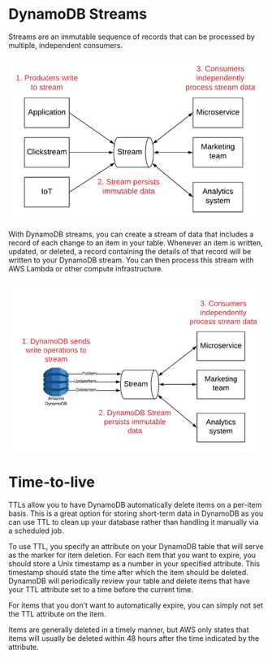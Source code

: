 # DynamoDB Streams
Streams are an immutable sequence of records that can be processed by multiple,
independent consumers.

![Generic stream example](./images/stream_generic.png)

With DynamoDB streams, you can create a stream of data that includes a record of
each change to an item in your table. Whenever an item is written, updated, or
deleted, a record containing the details of that record will be written to your
DynamoDB stream. You can then process this stream with AWS Lambda or other compute
infrastructure.

![DynamoDB Stream example](./images/dynamo_stream.png)

# Time-to-live
TTLs allow you to have DynamoDB automatically delete items on a per-item basis.
This is a great option for storing short-term data in DynamoDB as you can use
TTL to clean up your database rather than handling it manually via a scheduled job.

To use TTL, you specify an attribute on your DynamoDB table that will serve as the
marker for item deletion. For each item that you want to expire, you should store a
Unix timestamp as a number in your specified attribute. This timestamp should state
the time after which the item should be deleted. DynamoDB will periodically review
your table and delete items that have your TTL attribute set to a time before the
current time.

For items that you don’t want to automatically expire, you can simply not set the
TTL attribute on the item.

Items are generally deleted in a timely manner, but AWS only states that items
will usually be deleted within 48 hours after the time indicated by the attribute.